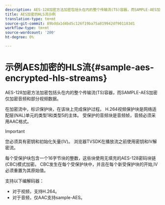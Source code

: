 ```yaml
---
description: AES-128加密方法加密包括头在内的整个传输流(TS)容器，而SAMPLE-AES加密仅加密音频和部分视频数据。
title: AES加密的HLS流示例
translation-type: tm+mt
source-git-commit: 89bdda1d4bd5c126f19ba75a819942df901183d1
workflow-type: tm+mt
source-wordcount: '200'
ht-degree: 0%

---
```



# 示例AES加密的HLS流{#sample-aes-encrypted-hls-streams}

AES-128加密方法加密包括头在内的整个传输流(TS)容器，而SAMPLE-AES加密仅加密音频和部分视频数据。

在加密流中，标识保护块，在该块上完成保护过程。 H.264视频保护块是网络适配层(NAL)单元的类型1和类型5的主体。 受保护的音频块是音频帧，音频必须采用AAC格式。

>[!IMPORTANT]
>
>您必须具有密钥和初始化矢量(IV)。 浏览器TVSDK在播放流之前使用密钥和IV解密流。

每个受保护块包含一个16字节块的整数，这些块使用无填充的AES-128密码块链(CBC)模式加密。 CBC发生在每个受保护块中，并且在每个新受保护块的开始,IV必须重置为其原始值。

支持以下编解码器：

* 对于视频，支持H.264。
* 对于音频，仅AAC支持sample-AES。

